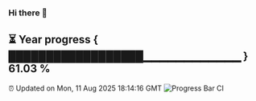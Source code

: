 ### Hi there 👋
⏳ Year progress { ██████████████████▁▁▁▁▁▁▁▁▁▁▁▁ } 61.03 %
---
⏰ Updated on Mon, 11 Aug 2025 18:14:16 GMT
![Progress Bar CI](https://github.com/Moyi321/Moyi321/workflows/Progress%20Bar%20CI/badge.svg)
